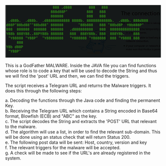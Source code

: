<img src="https://github.com/idoV44/GoFather-Decoder/blob/main/Preview.jpg" width="700" >

This is a GodFather MALWARE. Inside the JAVA file you can find functions whose role is to code a key that will be used to decode the String and thus we will find the 'post' URL and then, we can find the triggers.

The script receives a Telegram URL and returns the Malware triggers. It does this through the following steps:

a. Decoding the functions through the Java code and finding the permanent Key.\
b. Receiving the Telegram URL which contains a String encoded in Base64 format, Blowfish (ECB) and "ABC" as the key.\
c. The script decodes the String and extracts the 'POST' URL that relevant to the malware.\
d. The algorithm will use a list, in order to find the relevant sub-domain. This will be done using an status check that will return Status 200.\
e. The following post data will be sent: Host, country, version and key\
f. The relevant triggers for the malware will be accepted.\
g. A check will be made to see if the URL's are already registered in the system.

